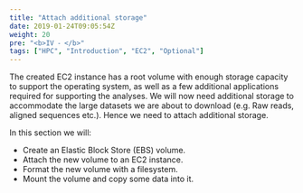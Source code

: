 ```yaml
---
title: "Attach additional storage"
date: 2019-01-24T09:05:54Z
weight: 20
pre: "<b>IV ⁃ </b>"
tags: ["HPC", "Introduction", "EC2", "Optional"]
---
```


The created EC2 instance has a root volume with enough storage capacity to support the operating system, as well as a few additional applications required for supporting the analyses.
We will now need additional storage to accommodate the large datasets we are about to download (e.g. Raw reads, aligned sequences etc.).
Hence we need to attach additional storage.

In this section we will:

-	Create an Elastic Block Store (EBS) volume.
-	Attach the new volume to an EC2 instance.
- 	Format the new volume with a filesystem.
-	Mount the volume and copy some data into it.   

